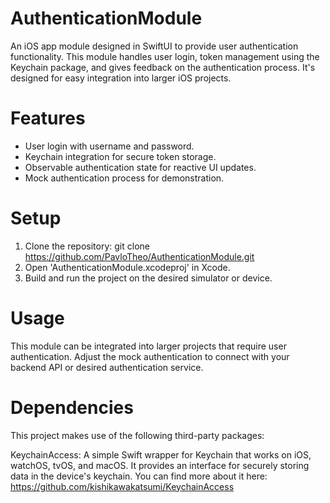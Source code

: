 # AuthenticationModule

An iOS app module designed in SwiftUI to provide user authentication functionality.
This module handles user login, token management using the Keychain package, and gives feedback on the authentication process.
It's designed for easy integration into larger iOS projects.

# Features

- User login with username and password.
- Keychain integration for secure token storage.
- Observable authentication state for reactive UI updates.
- Mock authentication process for demonstration.

# Setup

1. Clone the repository: git clone https://github.com/PavloTheo/AuthenticationModule.git
2. Open 'AuthenticationModule.xcodeproj' in Xcode.
3. Build and run the project on the desired simulator or device.

# Usage

This module can be integrated into larger projects that require user authentication.
Adjust the mock authentication to connect with your backend API or desired authentication service.

# Dependencies

This project makes use of the following third-party packages:

KeychainAccess: A simple Swift wrapper for Keychain that works on iOS, watchOS, tvOS, and macOS.
It provides an interface for securely storing data in the device's keychain. You can find more about it here:
https://github.com/kishikawakatsumi/KeychainAccess
